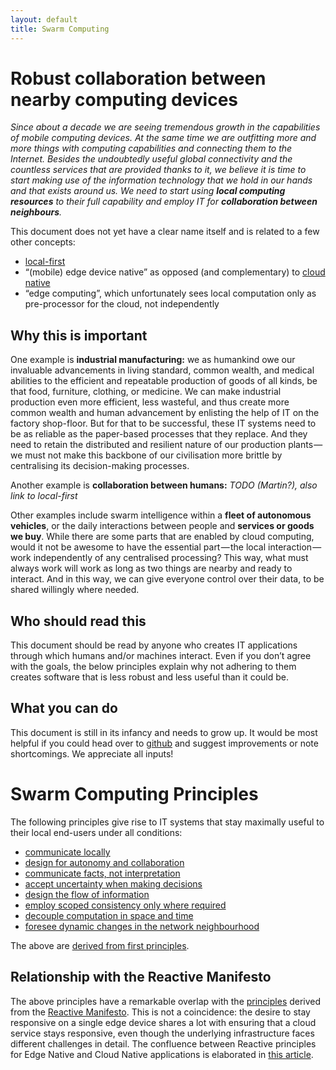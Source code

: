 ```yaml
---
layout: default
title: Swarm Computing
---
```


# Robust collaboration between nearby computing devices

_Since about a decade we are seeing tremendous growth in the capabilities of mobile computing devices.
At the same time we are outfitting more and more things with computing capabilities and connecting them to the Internet.
Besides the undoubtedly useful global connectivity and the countless services that are provided thanks to it, we believe it is time to start making use of the information technology that we hold in our hands and that exists around us.
We need to start using **local computing resources** to their full capability and employ IT for **collaboration between neighbours**._

This document does not yet have a clear name itself and is related to a few other concepts:

- [local-first](https://www.inkandswitch.com/local-first.html)
- “(mobile) edge device native” as opposed (and complementary) to [cloud native](https://www.cncf.io/)
- “edge computing”, which unfortunately sees local computation only as pre-processor for the cloud, not independently

## Why this is important

One example is **industrial manufacturing:** we as humankind owe our invaluable advancements in living standard, common wealth, and medical abilities to the efficient and repeatable production of goods of all kinds, be that food, furniture, clothing, or medicine.
We can make industrial production even more efficient, less wasteful, and thus create more common wealth and human advancement by enlisting the help of IT on the factory shop-floor.
But for that to be successful, these IT systems need to be as reliable as the paper-based processes that they replace.
And they need to retain the distributed and resilient nature of our production plants — we must not make this backbone of our civilisation more brittle by centralising its decision-making processes.

Another example is **collaboration between humans:** _TODO (Martin?), also link to local-first_

Other examples include swarm intelligence within a **fleet of autonomous vehicles**, or the daily interactions between people and **services or goods we buy**.
While there are some parts that are enabled by cloud computing, would it not be awesome to have the essential part — the local interaction — work independently of any centralised processing?
This way, what must always work will work as long as two things are nearby and ready to interact.
And in this way, we can give everyone control over their data, to be shared willingly where needed.

## Who should read this

This document should be read by anyone who creates IT applications through which humans and/or machines interact.
Even if you don’t agree with the goals, the below principles explain why not adhering to them creates software that is less robust and less useful than it could be.

## What you can do

This document is still in its infancy and needs to grow up.
It would be most helpful if you could head over to [github](https://github.com/edge-native/website/) and suggest improvements or note shortcomings.
We appreciate all inputs!

# Swarm Computing Principles

The following principles give rise to IT systems that stay maximally useful to their local end-users under all conditions:

- [communicate locally](principles/communicate-locally.html)
- [design for autonomy and collaboration](principles/autonomy-and-collaboration.html)
- [communicate facts, not interpretation](principles/communicate-facts.html)
- [accept uncertainty when making decisions](principles/accept-uncertainty.html)
- [design the flow of information](principles/information-flow.html)
- [employ scoped consistency only where required](principles/scoped-consensus.html)
- [decouple computation in space and time](principles/decouple-space-time.html)
- [foresee dynamic changes in the network neighbourhood](principles/foresee-network-dynamics.html)

The above are [derived from first principles](first-principles.html).

## Relationship with the Reactive Manifesto

The above principles have a remarkable overlap with the [principles](https://principles.reactive.foundation/) derived from the [Reactive Manifesto](https://reactivemanifesto.org).
This is not a coincidence: the desire to stay responsive on a single edge device shares a lot with ensuring that a cloud service stays responsive, even though the underlying infrastructure faces different challenges in detail.
The confluence between Reactive principles for Edge Native and Cloud Native applications is elaborated in [this article](reactive-edge-native.html).
